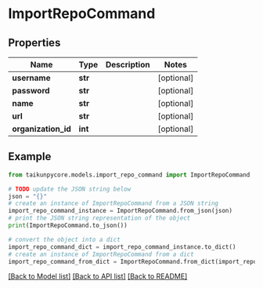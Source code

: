 # ImportRepoCommand


## Properties

Name | Type | Description | Notes
------------ | ------------- | ------------- | -------------
**username** | **str** |  | [optional] 
**password** | **str** |  | [optional] 
**name** | **str** |  | [optional] 
**url** | **str** |  | [optional] 
**organization_id** | **int** |  | [optional] 

## Example

```python
from taikunpycore.models.import_repo_command import ImportRepoCommand

# TODO update the JSON string below
json = "{}"
# create an instance of ImportRepoCommand from a JSON string
import_repo_command_instance = ImportRepoCommand.from_json(json)
# print the JSON string representation of the object
print(ImportRepoCommand.to_json())

# convert the object into a dict
import_repo_command_dict = import_repo_command_instance.to_dict()
# create an instance of ImportRepoCommand from a dict
import_repo_command_from_dict = ImportRepoCommand.from_dict(import_repo_command_dict)
```
[[Back to Model list]](../README.md#documentation-for-models) [[Back to API list]](../README.md#documentation-for-api-endpoints) [[Back to README]](../README.md)


